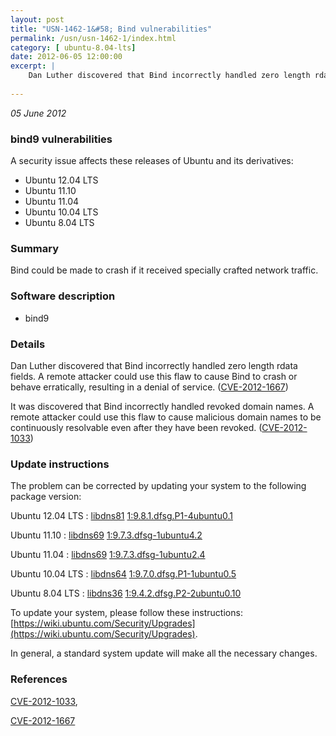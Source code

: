 ```yaml
---
layout: post
title: "USN-1462-1&#58; Bind vulnerabilities"
permalink: /usn/usn-1462-1/index.html
category: [ ubuntu-8.04-lts]
date: 2012-06-05 12:00:00
excerpt: |
    Dan Luther discovered that Bind incorrectly handled zero length rdata fields. A remote attacker could use this flaw to cause Bind to crash or behave erratically, resulting in a denial of service. ([CVE-2012-1667](http://people.ubuntu.com/~ubuntu-security/cve/CVE-2012-1667))
    
--- 
```

 
 

*05 June 2012*

### bind9 vulnerabilities

A security issue affects these releases of Ubuntu and its derivatives:

* Ubuntu 12.04 LTS
* Ubuntu 11.10
* Ubuntu 11.04
* Ubuntu 10.04 LTS
* Ubuntu 8.04 LTS

### Summary

Bind could be made to crash if it received specially crafted network traffic.

### Software description

* bind9 

### Details

Dan Luther discovered that Bind incorrectly handled zero length rdata fields. A remote attacker could use this flaw to cause Bind to crash or behave erratically, resulting in a denial of service. ([CVE-2012-1667](http://people.ubuntu.com/~ubuntu-security/cve/CVE-2012-1667))

It was discovered that Bind incorrectly handled revoked domain names. A remote attacker could use this flaw to cause malicious domain names to be continuously resolvable even after they have been revoked. ([CVE-2012-1033](http://people.ubuntu.com/~ubuntu-security/cve/CVE-2012-1033)) 

### Update instructions

The problem can be corrected by updating your system to the following package version:

Ubuntu 12.04 LTS
 : [libdns81](https://launchpad.net/ubuntu/+source/bind9) <span> [1:9.8.1.dfsg.P1-4ubuntu0.1](https://launchpad.net/ubuntu/+source/bind9/1:9.8.1.dfsg.P1-4ubuntu0.1) </span> 

Ubuntu 11.10
 : [libdns69](https://launchpad.net/ubuntu/+source/bind9) <span> [1:9.7.3.dfsg-1ubuntu4.2](https://launchpad.net/ubuntu/+source/bind9/1:9.7.3.dfsg-1ubuntu4.2) </span> 

Ubuntu 11.04
 : [libdns69](https://launchpad.net/ubuntu/+source/bind9) <span> [1:9.7.3.dfsg-1ubuntu2.4](https://launchpad.net/ubuntu/+source/bind9/1:9.7.3.dfsg-1ubuntu2.4) </span> 

Ubuntu 10.04 LTS
 : [libdns64](https://launchpad.net/ubuntu/+source/bind9) <span> [1:9.7.0.dfsg.P1-1ubuntu0.5](https://launchpad.net/ubuntu/+source/bind9/1:9.7.0.dfsg.P1-1ubuntu0.5) </span> 

Ubuntu 8.04 LTS
 : [libdns36](https://launchpad.net/ubuntu/+source/bind9) <span> [1:9.4.2.dfsg.P2-2ubuntu0.10](https://launchpad.net/ubuntu/+source/bind9/1:9.4.2.dfsg.P2-2ubuntu0.10) </span> 

To update your system, please follow these instructions: [https://wiki.ubuntu.com/Security/Upgrades](https://wiki.ubuntu.com/Security/Upgrades).

In general, a standard system update will make all the necessary changes. 

### References

 
 [CVE-2012-1033](http://people.ubuntu.com/~ubuntu-security/cve/CVE-2012-1033), 

 [CVE-2012-1667](http://people.ubuntu.com/~ubuntu-security/cve/CVE-2012-1667)
 

